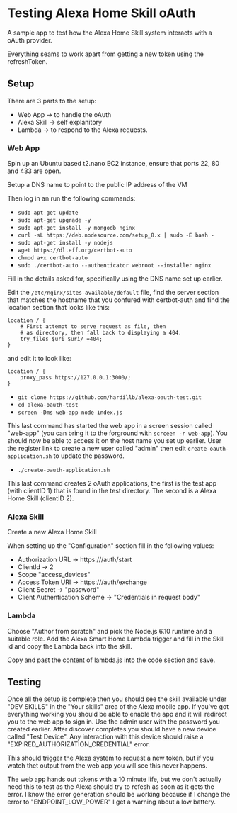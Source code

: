 # Testing Alexa Home Skill oAuth

A sample app to test how the Alexa Home Skill system interacts with a oAuth provider.

Everything seams to work apart from getting a new token using the refreshToken. 
## Setup

There are 3 parts to the setup:

 - Web App -> to handle the oAuth
 - Alexa Skill -> self explanitory
 - Lambda -> to respond to the Alexa requests.

### Web App

Spin up an Ubuntu based t2.nano EC2 instance, ensure that ports 22, 80 and 433 are open.

Setup a DNS name to point to the public IP address of the VM

Then log in an run the following commands:

 - `sudo apt-get update`
 - `sudo apt-get upgrade -y`
 - `sudo apt-get install -y mongodb nginx`
 - `curl -sL https://deb.nodesource.com/setup_8.x | sudo -E bash -`
 - `sudo apt-get install -y nodejs`
 - `wget https://dl.eff.org/certbot-auto`
 - `chmod a+x certbot-auto`
 - `sudo ./certbot-auto --authenticator webroot --installer nginx`

Fill in the details asked for, specifically using the DNS name set up earlier. 

Edit the `/etc/nginx/sites-available/default` file, find the server section that matches the hostname
that you confured with certbot-auth and find the location section that looks like this:

```
location / {
    # First attempt to serve request as file, then
    # as directory, then fall back to displaying a 404.
    try_files $uri $uri/ =404;
}

```

and edit it to look like:

```
location / {
    proxy_pass https://127.0.0.1:3000/;
}

```


 - `git clone https://github.com/hardillb/alexa-oauth-test.git`
 - `cd alexa-oauth-test`
 - `screen -Dms web-app node index.js`


This last command has started the web app in a screen session called "web-app" (you can bring it to the forground with `scrceen -r web-app`). You should now be able to access it on the host name you set up earlier. User the register link to create a new user called "admin"
then edit `create-oauth-application.sh` to update the password.


 - `./create-oauth-application.sh`

 This last command creates 2 oAuth applications, the first is the test app (with clientID 1) that is found in the test directory. The second is a Alexa Home Skill (clientID 2).

### Alexa Skill

Create a new Alexa Home Skill

When setting up the "Configuration" section fill in the following values:
 
 - Authorization URL -> https://<domain name>/auth/start
 - ClientId -> 2
 - Scope "access_devices"
 - Access Token URI -> https://<domain name>/auth/exchange
 - Client Secret -> "password"
 - Client Authentication Scheme -> "Credentials in request body" 

### Lambda

Choose "Author from scratch" and pick the Node.js 6.10 runtime and a suitable role. Add the Alexa Smart Home Lambda trigger and fill in the Skill id and copy the Lambda back into the skill.

Copy and past the content of lambda.js into the code section and save.

## Testing

Once all the setup is complete then you should see the skill available under "DEV SKILLS" in the  "Your skills" area of the Alexa mobile app. If you've got everything working you should be able to enable the app and it will redirect you to the web app to sign in. Use the admin user with the password you created earlier. After discover completes you should have a new device called "Test Device". Any interaction with this device should raise a "EXPIRED_AUTHORIZATION_CREDENTIAL" error.

This should trigger the Alexa system to request a new token, but if you watch thet output from the web app you will see this never happens. 

The web app hands out tokens with a 10 minute life, but we don't actually need this to test as the Alexa should try to refesh as soon as it gets the error. I know the error generation should be working because if I change the error to "ENDPOINT_LOW_POWER" I get a warning about a low battery.
